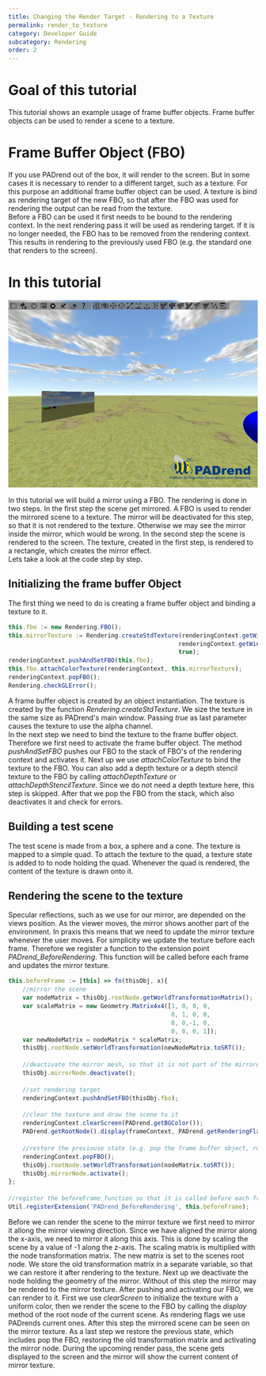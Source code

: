 ```yaml
---
title: Changing the Render Target - Rendering to a Texture
permalink: render_to_texture
category: Developer Guide
subcategory: Rendering
order: 2
---
```

<!------------------------------------------------------------------------------------------------
This work is licensed under the Creative Commons Attribution-ShareAlike 4.0 International License.
 To view a copy of this license, visit http://creativecommons.org/licenses/by-sa/4.0/.
 Author: Florian Pieper (fpieper@mail.uni-paderborn.de)
 PADrend Version 1.0.0
------------------------------------------------------------------------------------------------->


# Goal of this tutorial
This tutorial shows an example usage of frame buffer objects.
Frame buffer objects can be used to render a scene to a texture.

# Frame Buffer Object (FBO)
If you use PADrend out of the box, it will render to the screen.
But in some cases it is necessary to render to a different target, such as a texture.
For this purpose an additional frame buffer object can be used.
A texture is bind as rendering target of the new FBO, so that after the FBO was used for rendering the output can be read from the texture.  
Before a FBO can be used it first needs to be bound to the rendering context.
In the next rendering pass it will be used as rendering target.
If it is no longer needed, the FBO has to be removed from the rendering context.
This results in rendering to the previously used FBO (e.g. the standard one that renders to the screen).

# In this tutorial

![Class hierarchy](scene.png)

In this tutorial we will build a mirror using a FBO.
The rendering is done in two steps.
In the first step the scene get mirrored.
A FBO is used to render the mirrored scene to a texture.
The mirror will be deactivated for this step, so that it is not rendered to the texture.
Otherwise we may see the mirror inside the mirror, which would be wrong.
In the second step the scene is rendered to the screen.
The texture, created in the first step, is rendered to a rectangle, which creates the mirror effect.  
Lets take a look at the code step by step.

## Initializing the frame buffer Object
The first thing we need to do is creating a frame buffer object and binding a texture to it.

<!---INCLUDE src=RenderToTexture.escript, start=19, end=26--->
<!---BEGINN_CODESECTION--->
<!---Automaticly generated section. Do not edit!!!--->
```js
this.fbo := new Rendering.FBO();
this.mirrorTexture := Rendering.createStdTexture(renderingContext.getWindowWidth(), 
                                                renderingContext.getWindowHeight(),
                                                true);
renderingContext.pushAndSetFBO(this.fbo);
this.fbo.attachColorTexture(renderingContext, this.mirrorTexture);
renderingContext.popFBO();
Rendering.checkGLError();
```
<!---END_CODESECTION--->

A frame buffer object is created by an object instantiation.
The texture is created by the function _Rendering.createStdTexture_.
We size the texture in the same size as PADrend's main window.
Passing _true_ as last parameter causes the texture to use the alpha channel.  
In the next step we need to bind the texture to the frame buffer object.
Therefore we first need to activate the frame buffer object.
The method _pushAndSetFBO_ pushes our FBO to the stack of FBO's of the rendering context and activates it.
Next up we use _attachColorTexture_ to bind the texture to the FBO.
You can also add a depth texture or a depth stencil texture to the FBO by calling _attachDepthTexture_ or _attachDepthStencilTexture_.
Since we do not need a depth texture here, this step is skipped.
After that we pop the FBO from the stack, which also deactivates it and check for errors.

## Building a test scene
The test scene is made from a box, a sphere and a cone.
The texture is mapped to a simple quad.
To attach the texture to the quad, a texture state is added to to node holding the quad.
Whenever the quad is rendered, the content of the texture is drawn onto it.

## Rendering the scene to the texture
Specular reflections, such as we use for our mirror, are depended on the views position.
As the viewer moves, the mirror shows another part of the environment.
In praxis this means that we need to update the mirror texture whenever the user moves.
For simplicity we update the texture before each frame.
Therefore we register a function to the extension point _PADrend_BeforeRendering_.
This function will be called before each frame and updates the mirror texture.

<!---INCLUDE src=RenderToTexture.escript, start=32, end=59--->
<!---BEGINN_CODESECTION--->
<!---Automaticly generated section. Do not edit!!!--->
```js
this.beforeFrame := [this] => fn(thisObj, x){
    //mirror the scene
    var nodeMatrix = thisObj.rootNode.getWorldTransformationMatrix();
    var scaleMatrix = new Geometry.Matrix4x4([1, 0, 0, 0,
                                              0, 1, 0, 0,
                                              0, 0,-1, 0,
                                              0, 0, 0, 1]);
    var newNodeMatrix = nodeMatrix * scaleMatrix;
    thisObj.rootNode.setWorldTransformation(newNodeMatrix.toSRT());

    //deactivate the mirror mesh, so that it is not part of the mirrored scene
    thisObj.mirrorNode.deactivate();
    
    //set rendering target
    renderingContext.pushAndSetFBO(thisObj.fbo);
    
    //clear the texture and draw the scene to it
    renderingContext.clearScreen(PADrend.getBGColor());
    PADrend.getRootNode().display(frameContext, PADrend.getRenderingFlags());
    
    //restore the previouse state (e.g. pop the frame buffer object, restore the old transformation and activate the mirror mesh)
    renderingContext.popFBO();
    thisObj.rootNode.setWorldTransformation(nodeMatrix.toSRT());
    thisObj.mirrorNode.activate();
};

//register the beforeFrame function so that it is called before each frame
Util.registerExtension('PADrend_BeforeRendering', this.beforeFrame);
```
<!---END_CODESECTION--->

Before we can render the scene to the mirror texture we first need to mirror it allong the mirror viewing direction.
Since we have aligned the mirror along the x-axis, we need to mirror it along this axis.
This is done by scaling the scene by a value of -1 along the z-axis.
The scaling matrix is multiplied with the node transformation matrix.
The new matrix is set to the scenes root node.
We store the old transformation matrix in a separate variable, so that we can restore it after rendering to the texture.
Next up we deactivate the node holding the geometry of the mirror.
Without of this step the mirror may be rendered to the mirror texture.
After pushing and activating our FBO, we can render to it.
First we use _clearScreen_ to initialize the texture with a uniform color, then we render the scene to the FBO by calling the _display_ method of the root node of the current scene.
As rendering flags we use PADrends current ones.
After this step the mirrored scene can be seen on the mirror texture.
As a last step we restore the previous state, which includes pop the FBO, restoring the old transformation matrix and activating the mirror node.
During the upcoming render pass, the scene gets displayed to the screen and the mirror will show the current content of mirror texture.





